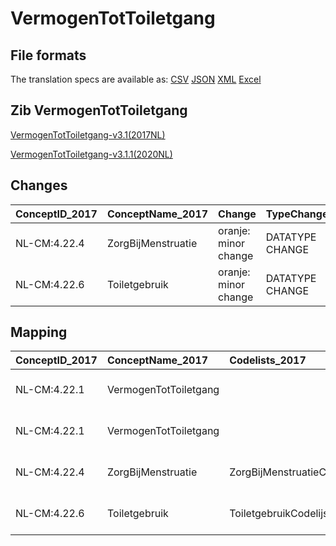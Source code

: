 # VermogenTotToiletgang
## File formats

The translation specs are available as: 
[CSV](../csv/VermogenTotToiletgang.csv) [JSON](../json/VermogenTotToiletgang.json) [XML](../xml/VermogenTotToiletgang.xml) [Excel](../excel/VermogenTotToiletgang.xlsx)



## Zib VermogenTotToiletgang

[VermogenTotToiletgang-v3.1(2017NL)](https://zibs.nl/wiki/VermogenTotToiletgang-v3.1(2017NL))

[VermogenTotToiletgang-v3.1.1(2020NL)](https://zibs.nl/wiki/VermogenTotToiletgang-v3.1.1(2020NL))









## Changes

| ConceptID_2017   | ConceptName_2017   | Change               | TypeChange      | Impact_heen   | TRANSLATIE_spec_heen                         | Impact_terug   | TRANSLATIE_spec_terug                        | Omschrijving                |
|:-----------------|:-------------------|:---------------------|:----------------|:--------------|:---------------------------------------------|:---------------|:---------------------------------------------|:----------------------------|
| NL-CM:4.22.4     | ZorgBijMenstruatie | oranje: minor change | DATATYPE CHANGE | Low           | valueset datatype CO -> valueset datatype CD | Low            | valueset datatype CD -> valueset datatype CO | Datatype CO gewijzigd in CD |
| NL-CM:4.22.6     | Toiletgebruik      | oranje: minor change | DATATYPE CHANGE | Low           | valueset datatype CO -> valueset datatype CD | Low            | valueset datatype CD -> valueset datatype CO | Datatype CO gewijzigd in CD |

## Mapping

| ConceptID_2017   | ConceptName_2017      | Codelists_2017              | Change                  | ConceptID_2020   | ConceptName_2020      | Codelists_2020              | Bits     | Omschrijving                | TypeChange      | Impact_heen   | TRANSLATIE_spec_heen                         | Impact_terug   | TRANSLATIE_spec_terug                        |
|:-----------------|:----------------------|:----------------------------|:------------------------|:-----------------|:----------------------|:----------------------------|:---------|:----------------------------|:----------------|:--------------|:---------------------------------------------|:---------------|:---------------------------------------------|
| NL-CM:4.22.1     | VermogenTotToiletgang |                             | groen: geen wijzigingen | NL-CM:4.22.1     | VermogenTotToiletgang |                             |          |                             |                 |               |                                              |                |                                              |
| NL-CM:4.22.1     | VermogenTotToiletgang |                             | groen: geen wijzigingen | NL-CM:4.22.1     | VermogenTotToiletgang |                             |          |                             |                 |               |                                              |                |                                              |
| NL-CM:4.22.4     | ZorgBijMenstruatie    | ZorgBijMenstruatieCodelijst | oranje: minor change    | NL-CM:4.22.4     | ZorgBijMenstruatie    | ZorgBijMenstruatieCodelijst | ZIB-1115 | Datatype CO gewijzigd in CD | DATATYPE CHANGE | Low           | valueset datatype CO -> valueset datatype CD | Low            | valueset datatype CD -> valueset datatype CO |
| NL-CM:4.22.6     | Toiletgebruik         | ToiletgebruikCodelijst      | oranje: minor change    | NL-CM:4.22.6     | Toiletgebruik         | ToiletgebruikCodelijst      | ZIB-1115 | Datatype CO gewijzigd in CD | DATATYPE CHANGE | Low           | valueset datatype CO -> valueset datatype CD | Low            | valueset datatype CD -> valueset datatype CO |

